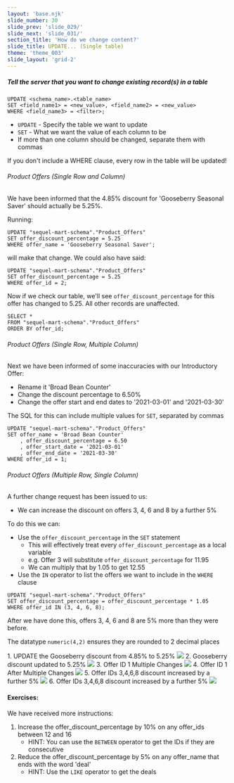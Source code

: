 ```yaml
---
layout: 'base.njk'
slide_number: 30
slide_prev: 'slide_029/'
slide_next: 'slide_031/'
section_title: 'How do we change content?'
slide_title: UPDATE... (Single table)
theme: 'theme_003'
slide_layout: 'grid-2'
---
```


<section class="slide__text">

##### Tell the server that you want to change existing record(s) in a table

```
UPDATE <schema_name>.<table_name>
SET <field_name1> = <new_value>, <field_name2> = <new_value>
WHERE <field_name3> = <filter>;
```

- `UPDATE` - Specify the table we want to update 
- `SET` - What we want the value of each column to be
- If more than one column should be changed, separate them with commas

<div class="warning">If you don't include a WHERE clause, every row in the table will be updated!</div>

###### Product Offers (Single Row and Column)
We have been informed that the 4.85% discount for 'Gooseberry Seasonal Saver' should actually be 5.25%.

Running:

```
UPDATE "sequel-mart-schema"."Product_Offers"
SET offer_discount_percentage = 5.25
WHERE offer_name = 'Gooseberry Seasonal Saver';
```
will make that change.  We could also have said:

```
UPDATE "sequel-mart-schema"."Product_Offers"
SET offer_discount_percentage = 5.25
WHERE offer_id = 2;
```

Now if we check our table, we'll see `offer_discount_percentage` for this offer has changed to 5.25.  All other records are unaffected.

```
SELECT *
FROM "sequel-mart-schema"."Product_Offers"
ORDER BY offer_id;
```

###### Product Offers (Single Row, Multiple Column)
Next we have been informed of some inaccuracies with our Introductory Offer:
- Rename it 'Broad Bean Counter'
- Change the discount percentage to 6.50%
- Change the offer start and end dates to '2021-03-01' and '2021-03-30'

The SQL for this can include multiple values for `SET`, separated by commas

```
UPDATE "sequel-mart-schema"."Product_Offers"
SET offer_name = 'Broad Bean Counter'
	, offer_discount_percentage = 6.50
	, offer_start_date = '2021-03-01'
	, offer_end_date = '2021-03-30'
WHERE offer_id = 1;
```

###### Product Offers (Multiple Row, Single Column)
A further change request has been issued to us:
- We can increase the discount on offers 3, 4, 6 and 8 by a further 5%

To do this we can:
- Use the `offer_discount_percentage` in the `SET` statement
    - This will effectively treat every `offer_discount_percentage` as a local variable
    - e.g. Offer 3 will substitute `offer_discount_percentage` for 11.95
    - We can multiply that by 1.05 to get 12.55
- Use the `IN` operator to list the offers we want to include in the `WHERE` clause

```
UPDATE "sequel-mart-schema"."Product_Offers"
SET offer_discount_percentage = offer_discount_percentage * 1.05
WHERE offer_id IN (3, 4, 6, 8);
```

After we have done this, offers 3, 4, 6 and 8 are 5% more than they were before.

The datatype `numeric(4,2)` ensures they are rounded to 2 decimal places

</section>

<section class="slide__images">
<caption>1. UPDATE the Gooseberry discount from 4.85% to 5.25%</caption>
<img src="{{ '../../images/003_UPDATE_Product_Offers_Gooseberry_525.png' | url }}" />
<caption>2. Gooseberry discount updated to 5.25%</caption>
<img src="{{ '../../images/003_UPDATE_Product_Offers_Gooseberry_525_After.png' | url }}" />
<caption>3. Offer ID 1 Multiple Changes</caption>
<img src="{{ '../../images/003_UPDATE_Product_Offers_Introductory_to_Bean.png' | url }}" />
<caption>4. Offer ID 1 After Multiple Changes</caption>
<img src="{{ '../../images/003_UPDATE_Product_Offers_Introductory_to_Bean_After.png' | url }}" />
<caption>5. Offer IDs 3,4,6,8 discount increased by a further 5%</caption>
<img src="{{ '../../images/003_UPDATE_Product_Offers_Multple_Row_Discounts.png' | url }}" />
<caption>6. Offer IDs 3,4,6,8 discount increased by a further 5%</caption>
<img src="{{ '../../images/003_UPDATE_Product_Offers_Multple_Row_Discounts_After.png' | url }}" />


</section>

<section class="slide__exercises">

#### Exercises:
We have received more instructions:
1. Increase the offer_discount_percentage by 10% on any offer_ids between 12 and 16
    - HINT: You can use the `BETWEEN` operator to get the IDs if they are consecutive
2. Reduce the offer_discount_percentage by 5% on any offer_name that ends with the word 'deal' 
    - HINT: Use the `LIKE` operator to get the deals

</section>